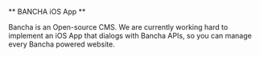 ** BANCHA iOS App **

Bancha is an Open-source CMS. We are currently working hard to implement an iOS App that dialogs with Bancha APIs, so you can manage every Bancha powered website.